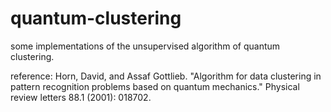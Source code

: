 # quantum-clustering
some implementations of the unsupervised algorithm of quantum clustering.

reference: Horn, David, and Assaf Gottlieb. "Algorithm for data clustering in pattern recognition problems based on quantum mechanics." Physical review letters 88.1 (2001): 018702.
